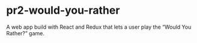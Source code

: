 # pr2-would-you-rather
A web app build with  React and Redux that lets a user play the “Would You Rather?” game.
